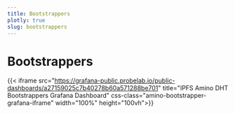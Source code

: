 ```yaml
---
title: Bootstrappers
plotly: true
slug: bootstrappers
---
```


# Bootstrappers

{{< iframe src="https://grafana-public.probelab.io/public-dashboards/a27159025c7b40278b60a571288be701" title="IPFS Amino DHT Bootstrappers Grafana Dashboard" css-class="amino-bootstrapper-grafana-iframe" width="100%" height="100vh">}}

